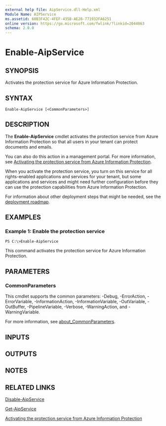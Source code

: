 ```yaml
---
external help file: AipService.dll-Help.xml
Module Name: AIPService
ms.assetid: 60B3F42C-4FEF-435B-AE28-771932FA6251
online version: https://go.microsoft.com/fwlink/?linkid=2044863
schema: 2.0.0
---
```


# Enable-AipService

## SYNOPSIS
Activates the protection service for Azure Information Protection.

## SYNTAX

```
Enable-AipService [<CommonParameters>]
```

## DESCRIPTION
The **Enable-AipService** cmdlet activates the protection service from Azure Information Protection so that all users in your tenant can protect documents and emails. 

You can also do this action in a management portal. For more information, see [Activating the protection service from Azure Information Protection](/information-protection/deploy-use/activate-service). 

When you activate the protection service, you turn on this service for all rights-enabled applications and services for your tenant, but some applications and services and might need further configuration before they can use the protection capabilities from Azure Information Protection.

For information about other deployment steps that might be needed, see the [deployment roadmap](/information-protection/plan-design/deployment-roadmap).

## EXAMPLES

### Example 1: Enable the protection service
```
PS C:\>Enable-AipService
```

This command activates the protection service for Azure Information Protection.

## PARAMETERS

### CommonParameters
This cmdlet supports the common parameters: -Debug, -ErrorAction, -ErrorVariable, -InformationAction, -InformationVariable, -OutVariable, -OutBuffer, -PipelineVariable, -Verbose, -WarningAction, and -WarningVariable. 

For more information, see [about_CommonParameters](/powershell/module/microsoft.powershell.core/about/about_commonparameters).

## INPUTS

## OUTPUTS

## NOTES

## RELATED LINKS

[Disable-AipService](./Disable-AipService.md)

[Get-AipService](./Get-AipService.md)

[Activating the protection service from Azure Information Protection](/information-protection/deploy-use/activate-service)